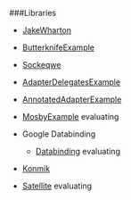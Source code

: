 ###Libraries
- [JakeWharton](https://github.com/JakeWharton)
 - [Butterknife](https://github.com/JakeWharton/butterknife)[Example](https://github.com/JakeWharton/butterknife)

- [Sockeqwe](https://github.com/sockeqwe)
 - [AdapterDelegates](https://github.com/sockeqwe/adapterDelegates)[Example](https://github.com/sockeqwe/adapterDelegates)
 - [AnnotatedAdapter](https://github.com/sockeqwe/annotatedAdapter)[Example](https://github.com/sockeqwe/annotatedAdapter)
 - [Mosby](https://github.com/sockeqwe/mosby)[Example](https://github.com/sockeqwe/mosby) evaluating

- Google Databinding
  - [Databinding](https://developer.android.com/tools/data-binding/guide.html) evaluating

- [Konmik](https://github.com/konmik)
 - [Satellite](https://github.com/konmik/satellite) evaluating
